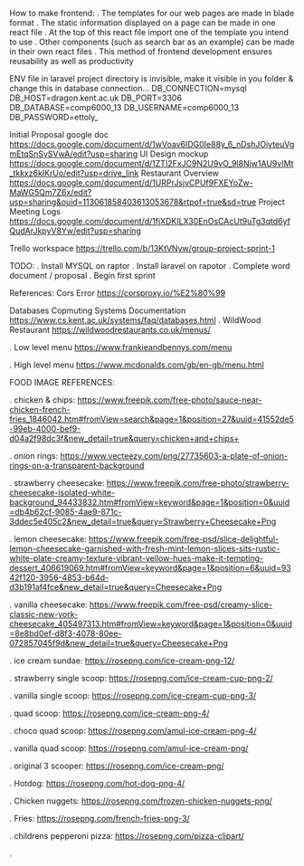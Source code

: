 How to make frontend:
. The templates for our web pages are made in blade format
. The  static information displayed on a page can be made in one react file
. At the top of this react file import one of the template you intend to use
. Other components (such as search bar as an example) can be made in their own react files
. This method of frontend development ensures reusability as well as productivity 

ENV file in laravel project directory is invisible, make it visible in you folder & change this in database connection... 
DB_CONNECTION=mysql
DB_HOST=dragon.kent.ac.uk
DB_PORT=3306
DB_DATABASE=comp6000_13
DB_USERNAME=comp6000_13
DB_PASSWORD=ettoly_

Initial Proposal google doc https://docs.google.com/document/d/1wVoav6IDG0Ie88y_6_nDshJOiyteuVgmEtqSnSySVwA/edit?usp=sharing
UI Design mockup https://docs.google.com/document/d/1ZTI2FxJC9N2U9vO_9l8Njw1AU9vIMt_tkkxz6kIKrUo/edit?usp=drive_link
Restaurant Overview https://docs.google.com/document/d/1URPrJsjvCPUf9FXEYoZw-MaWG5Qm7Z6x/edit?usp=sharing&ouid=113061858403613053678&rtpof=true&sd=true
Project Meeting Logs https://docs.google.com/document/d/1fjXDKILX30EnOsCAcUt9uTg3qtd6yfQudArJkpyV8Yw/edit?usp=sharing

Trello workspace https://trello.com/b/13KtVNyw/group-project-sprint-1

TODO:
. Install MYSQL on raptor
. Install laravel on rapotor 
. Complete word document / proposal
. Begin first sprint 

References:
Cors Error https://corsproxy.io/%E2%80%99

Databases Copmuting Systems Documentation https://www.cs.kent.ac.uk/systems/faq/databases.html
. WildWood Restaurant https://wildwoodrestaurants.co.uk/menus/

. Low level menu https://www.frankieandbennys.com/menu

. High level menu https://www.mcdonalds.com/gb/en-gb/menu.html

FOOD IMAGE REFERENCES:

. chicken & chips: https://www.freepik.com/free-photo/sauce-near-chicken-french-fries_1846042.htm#fromView=search&page=1&position=27&uuid=41552de5-99eb-4000-bef9-d04a2f98dc3f&new_detail=true&query=chicken+and+chips+

. onion rings: https://www.vecteezy.com/png/27735603-a-plate-of-onion-rings-on-a-transparent-background

. strawberry cheesecake: https://www.freepik.com/free-photo/strawberry-cheesecake-isolated-white-background_94433832.htm#fromView=keyword&page=1&position=0&uuid=db4b62cf-9085-4ae9-871c-3ddec5e405c2&new_detail=true&query=Strawberry+Cheesecake+Png

. lemon cheesecake: https://www.freepik.com/free-psd/slice-delightful-lemon-cheesecake-garnished-with-fresh-mint-lemon-slices-sits-rustic-white-plate-creamy-texture-vibrant-yellow-hues-make-it-tempting-dessert_406619069.htm#fromView=keyword&page=1&position=6&uuid=9342f120-3956-4853-b64d-d3b191af4fce&new_detail=true&query=Cheesecake+Png

. vanilla cheesecake: https://www.freepik.com/free-psd/creamy-slice-classic-new-york-cheesecake_405497313.htm#fromView=keyword&page=1&position=0&uuid=8e8bd0ef-d8f3-4078-80ee-072857045f9d&new_detail=true&query=Cheesecake+Png

. ice cream sundae: https://rosepng.com/ice-cream-png-12/

. strawberry single scoop: https://rosepng.com/ice-cream-cup-png-2/

. vanilla single scoop: https://rosepng.com/ice-cream-cup-png-3/

. quad scoop: https://rosepng.com/ice-cream-png-4/

. choco quad scoop: https://rosepng.com/amul-ice-cream-png-4/

. vanilla quad scoop: https://rosepng.com/amul-ice-cream-png/

. original 3 scooper: https://rosepng.com/ice-cream-png/

. Hotdog: https://rosepng.com/hot-dog-png-4/

. Chicken nuggets: https://rosepng.com/frozen-chicken-nuggets-png/

. Fries: https://rosepng.com/french-fries-png-3/

. childrens pepperoni pizza: https://rosepng.com/pizza-clipart/

.